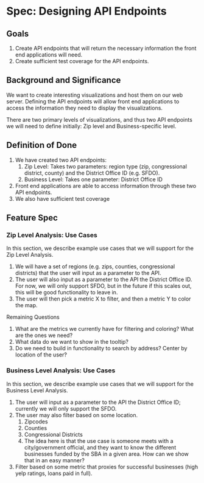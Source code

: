 # Spec: Designing API Endpoints

## Goals
1. Create API endpoints that will return the necessary information the front end applications will need.
2. Create sufficient test coverage for the API endpoints.

## Background and Significance
We want to create interesting visualizations and host them on our web server. Defining the API endpoints will allow front end applications to access the information they need to display the visualizations.

There are two primary levels of visualizations, and thus two API endpoints we will need to define initially: Zip level and Business-specific level.

## Definition of Done
1. We have created two API endpoints:
    1. Zip Level: Takes two parameters: region type (zip, congressional district, county) and the District Office ID (e.g. SFDO).
    2. Business Level: Takes one parameter: District Office ID 
2. Front end applications are able to access information through these two API endpoints.
3. We also have sufficient test coverage

## Feature Spec

### Zip Level Analysis: Use Cases
In this section, we describe example use cases that we will support for the Zip Level Analysis.

1. We will have a set of regions (e.g. zips, counties, congressional districts) that the user will input as a parameter to the API.
2. The user will also input as a parameter to the API the District Office ID. For now, we will only support SFDO, but in the future if this scales out, this will be good functionality to leave in.
3. The user will then pick a metric X to filter, and then a metric Y to color the map.

Remaining Questions
1. What are the metrics we currently have for filtering and coloring? What are the ones we need?
2. What data do we want to show in the tooltip?
3. Do we need to build in functionality to search by address? Center by location of the user?

### Business Level Analysis: Use Cases
In this section, we describe example use cases that we will support for the Business Level Analysis.
1. The user will input as a parameter to the API the District Office ID; currently we will only support the SFDO.
2. The user may also filter based on some location.
    1. Zipcodes
    2. Counties
    3. Congressional Districts
    4. The idea here is that the use case is someone meets with a city/government official, and they want to know the different businesses funded by the SBA in a given area. How can we show that in an easy manner?
3. Filter based on some metric that proxies for successful businesses (high yelp ratings, loans paid in full). 

